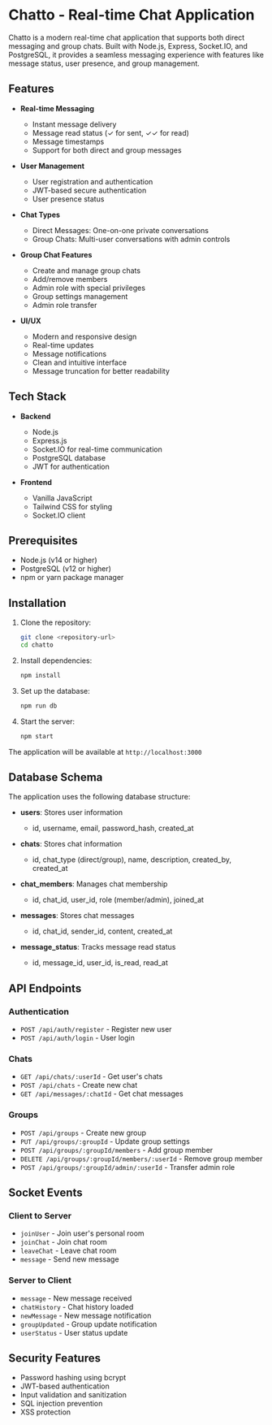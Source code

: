 # Chatto - Real-time Chat Application

Chatto is a modern real-time chat application that supports both direct messaging and group chats. Built with Node.js, Express, Socket.IO, and PostgreSQL, it provides a seamless messaging experience with features like message status, user presence, and group management.

## Features

- **Real-time Messaging**
  - Instant message delivery
  - Message read status (✓ for sent, ✓✓ for read)
  - Message timestamps
  - Support for both direct and group messages

- **User Management**
  - User registration and authentication
  - JWT-based secure authentication
  - User presence status

- **Chat Types**
  - Direct Messages: One-on-one private conversations
  - Group Chats: Multi-user conversations with admin controls

- **Group Chat Features**
  - Create and manage group chats
  - Add/remove members
  - Admin role with special privileges
  - Group settings management
  - Admin role transfer

- **UI/UX**
  - Modern and responsive design
  - Real-time updates
  - Message notifications
  - Clean and intuitive interface
  - Message truncation for better readability

## Tech Stack

- **Backend**
  - Node.js
  - Express.js
  - Socket.IO for real-time communication
  - PostgreSQL database
  - JWT for authentication

- **Frontend**
  - Vanilla JavaScript
  - Tailwind CSS for styling
  - Socket.IO client

## Prerequisites

- Node.js (v14 or higher)
- PostgreSQL (v12 or higher)
- npm or yarn package manager

## Installation

1. Clone the repository:
   ```bash
   git clone <repository-url>
   cd chatto
   ```

2. Install dependencies:
   ```bash
   npm install
   ```

3. Set up the database:
   ```bash
   npm run db
   ```

4. Start the server:
   ```bash
   npm start
   ```

The application will be available at `http://localhost:3000`

## Database Schema

The application uses the following database structure:

- **users**: Stores user information
  - id, username, email, password_hash, created_at

- **chats**: Stores chat information
  - id, chat_type (direct/group), name, description, created_by, created_at

- **chat_members**: Manages chat membership
  - id, chat_id, user_id, role (member/admin), joined_at

- **messages**: Stores chat messages
  - id, chat_id, sender_id, content, created_at

- **message_status**: Tracks message read status
  - id, message_id, user_id, is_read, read_at

## API Endpoints

### Authentication
- `POST /api/auth/register` - Register new user
- `POST /api/auth/login` - User login

### Chats
- `GET /api/chats/:userId` - Get user's chats
- `POST /api/chats` - Create new chat
- `GET /api/messages/:chatId` - Get chat messages

### Groups
- `POST /api/groups` - Create new group
- `PUT /api/groups/:groupId` - Update group settings
- `POST /api/groups/:groupId/members` - Add group member
- `DELETE /api/groups/:groupId/members/:userId` - Remove group member
- `POST /api/groups/:groupId/admin/:userId` - Transfer admin role

## Socket Events

### Client to Server
- `joinUser` - Join user's personal room
- `joinChat` - Join chat room
- `leaveChat` - Leave chat room
- `message` - Send new message

### Server to Client
- `message` - New message received
- `chatHistory` - Chat history loaded
- `newMessage` - New message notification
- `groupUpdated` - Group update notification
- `userStatus` - User status update

## Security Features

- Password hashing using bcrypt
- JWT-based authentication
- Input validation and sanitization
- SQL injection prevention
- XSS protection
